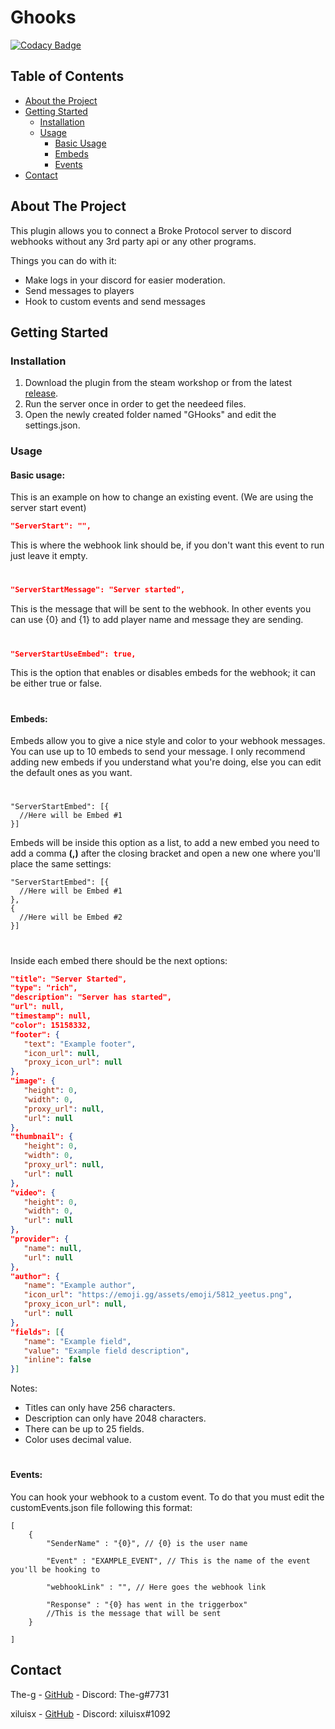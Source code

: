 # Ghooks
[![Codacy Badge](https://app.codacy.com/project/badge/Grade/c5b359d563114c3da58fdd5c85cf8825)](https://www.codacy.com/gh/ggggg/Ghooks/dashboard?utm_source=github.com&amp;utm_medium=referral&amp;utm_content=ggggg/Ghooks&amp;utm_campaign=Badge_Grade)


<!-- TABLE OF CONTENTS -->
## Table of Contents

* [About the Project](#about-the-project)
* [Getting Started](#getting-started)
  * [Installation](#installation)
  * [Usage](#usage)
    * [Basic Usage](#basic-usage)
    * [Embeds](#embeds)
    * [Events](#events)
* [Contact](#contact)

<!-- ABOUT THE PROJECT -->
## About The Project
This plugin allows you to connect a Broke Protocol server to discord webhooks without any 3rd party api or any other programs.

Things you can do with it:
* Make logs in your discord for easier moderation.
* Send messages to players
* Hook to custom events and send messages 


## Getting Started

### Installation

1. Download the plugin from the steam workshop or from the latest [release](https://github.com/ggggg/Ghooks/releases).
2. Run the server once in order to get the needeed files.
3. Open the newly created folder named "GHooks" and edit the settings.json.


### Usage
#### **Basic usage:**

This is an example on how to change an existing event. (We are using the server start event)

```json
"ServerStart": "",
```
This is where the webhook link should be, if you don't want this event to run just leave it empty.
#
```json
"ServerStartMessage": "Server started",
```
This is the message that will be sent to the webhook. In other events you can use {0} and {1} to add player name and message they are sending.
#
```json
"ServerStartUseEmbed": true,
```
This is the option that enables or disables embeds for the webhook; it can be either true or false.
#
#### **Embeds:**

Embeds allow you to give a nice style and color to your webhook messages. You can use up to 10 embeds to send your message. 
I only recommend adding new embeds if you understand what you're doing, else you can edit the default ones as you want.
#
```json5
"ServerStartEmbed": [{
  //Here will be Embed #1
}]
```
Embeds will be inside this option as a list, to add a new embed you need to add a comma **(,)** after the closing bracket and open a new one where you'll place the same settings:
```json5
"ServerStartEmbed": [{
  //Here will be Embed #1
},
{
  //Here will be Embed #2
}]
```
#
Inside each embed there should be the next options:
```json
"title": "Server Started",
"type": "rich",
"description": "Server has started",
"url": null,
"timestamp": null,
"color": 15158332,
"footer": {
   "text": "Example footer",
   "icon_url": null,
   "proxy_icon_url": null
},
"image": {
   "height": 0,
   "width": 0,
   "proxy_url": null,
   "url": null
},
"thumbnail": {
   "height": 0,
   "width": 0,
   "proxy_url": null,
   "url": null
},
"video": {
   "height": 0,
   "width": 0,
   "url": null
},
"provider": {
   "name": null,
   "url": null
},
"author": {
   "name": "Example author",
   "icon_url": "https://emoji.gg/assets/emoji/5812_yeetus.png",
   "proxy_icon_url": null,
   "url": null
},
"fields": [{
   "name": "Example field",
   "value": "Example field description",
   "inline": false
}]
```
Notes:
- Titles can only have 256 characters.
- Description can only have 2048 characters.
- There can be up to 25 fields.
- Color uses decimal value.
#
#### **Events:**
You can hook your webhook to a custom event. To do that you must edit the customEvents.json file following this format:
```json5
[
    {
        "SenderName" : "{0}", // {0} is the user name

        "Event" : "EXAMPLE_EVENT", // This is the name of the event you'll be hooking to

        "webhookLink" : "", // Here goes the webhook link

        "Response" : "{0} has went in the triggerbox" 
        //This is the message that will be sent
    }
    
]
```
## Contact
The-g - [GitHub](https://github.com/ggggg) - Discord: The-g#7731

xiluisx - [GitHub](https://github.com/xiluisx) - Discord: xiluisx#1092

